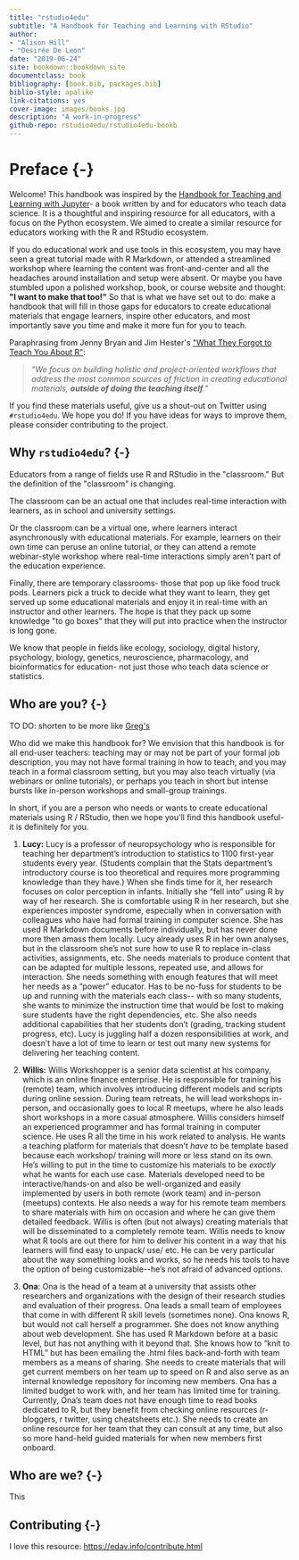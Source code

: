```yaml
--- 
title: "rstudio4edu"
subtitle: "A Handbook for Teaching and Learning with RStudio"
author: 
- "Alison Hill" 
- "Desirée De Leon"
date: "2019-06-24"
site: bookdown::bookdown_site
documentclass: book
bibliography: [book.bib, packages.bib]
biblio-style: apalike
link-citations: yes
cover-image: images/books.jpg
description: "A work-in-progress"
github-repo: rstudio4edu/rstudio4edu-bookb
---
```


# Preface {-}

Welcome! This handbook was inspired by the [Handbook for Teaching and Learning with Jupyter](https://jupyter4edu.github.io/jupyter-edu-book/)- a book written by and for educators who teach data science. It is a thoughtful and inspiring resource for all educators, with a focus on the Python ecosystem. We aimed to create a similar resource for educators working with the R and RStudio ecosystem. 

If you do educational work and use tools in this ecosystem, you may have seen a great tutorial made with R Markdown, or attended a streamlined workshop where learning the content was front-and-center and all the headaches around installation and setup were absent. Or maybe you have stumbled upon a polished workshop, book, or course website and thought: __"I want to make that too!"__ So that is what we have set out to do: make a handbook that will fill in those gaps for educators to create educational materials that engage learners, inspire other educators, and most importantly save you time and make it more fun for you to teach.

Paraphrasing from Jenny Bryan and Jim Hester's ["What They Forgot to Teach You About R"](https://whattheyforgot.org/index.html):

> *"We focus on building holistic and project-oriented workflows that address the most common sources of friction in creating educational materials, __outside of doing the teaching itself__."*

If you find these materials useful, give us a shout-out on Twitter using `#rstudio4edu`. We hope you do! If you have ideas for ways to improve them, please consider contributing to the project.


## Why `rstudio4edu`? {-}

Educators from a range of fields use R and RStudio in the "classroom." But the definition of the "classroom" is changing. 

The classroom can be an actual one that includes real-time interaction with learners, as in school and university settings. 

Or the classroom can be a virtual one, where learners interact asynchronously with educational materials. For example, learners on their own time can peruse an online tutorial, or they can attend a remote webinar-style workshop where real-time interactions simply aren't part of the education experience.

Finally, there are temporary classrooms- those that pop up like food truck pods. Learners pick a truck to decide what they want to learn, they get served up some educational materials and enjoy it in real-time with an instructor and other learners. The hope is that they pack up some knowledge "to go boxes" that they will put into practice when the instructor is long gone.

We know that people in fields like ecology, sociology, digital history, psychology, biology, genetics, neuroscience, pharmacology, and bioinformatics for education- not just those who teach data science or statistics.


## Who are you? {-}

TO DO: shorten to be more like [Greg's](http://teachtogether.tech/#s:intro-audience)

Who did we make this handbook for? We envision that this handbook is for all end-user teachers: teaching may or may not be part of your formal job description, you may not have formal training in how to teach, and you may teach in a formal classroom setting, but you may also teach virtually (via webinars or online tutorials), or perhaps you teach in short but intense bursts like in-person workshops and small-group trainings. 

In short, if you are a person who needs or wants to create educational materials using R / RStudio, then we hope you'll find this handbook useful- it is definitely for you.

1. **Lucy:** Lucy is a professor of neuropsychology who is responsible for teaching her department’s introduction to statistics to 1100 first-year students every year. (Students complain that the Stats department’s introductory course is too theoretical and requires more programming knowledge than they have.) When she finds time for it, her research focuses on color perception in infants. Initially she “fell into” using R by way of her research. She is comfortable using R in her research, but she experiences imposter syndrome, especially when in conversation with colleagues who have had formal training in computer science. She has used R Markdown documents before individually, but has never done more then amass them locally. Lucy already uses R in her own analyses, but in the classroom she’s not sure how to use R to replace in-class activities, assignments, etc. She needs materials to produce content that can be adapted for multiple lessons, repeated use, and allows for interaction. She needs something with enough features that will meet her needs as a “power” educator. Has to be no-fuss for students to be up and running with the materials each class-- with so many students, she wants to minimize the instruction time that would be lost to making sure students have the right dependencies, etc. She also needs additional capabilities that her students don’t (grading, tracking student progress, etc). Lucy is juggling half a dozen responsibilities at work, and doesn’t have a lot of time to learn or test out many new systems for delivering her teaching content. 

1. **Willis:** Willis Workshopper is a senior data scientist at his company, which is an online finance enterprise. He is responsible for training his (remote) team, which involves introducing different models and scripts during online session. During team retreats, he will lead workshops in-person, and occasionally goes to local R meetups, where he also leads short workshops in a more casual atmosphere. Willis considers himself an experienced programmer and has formal training in computer science. He uses R all the time in his work related to analysis. He wants a teaching platform for materials that doesn’t *have* to be template based because each workshop/ training will more or less stand on its own. He’s willing to put in the time to customize his materials to be *exactly* what he wants for each use case. Materials developed need to be interactive/hands-on and also be well-organized and easily implemented by users in both remote (work team) and in-person (meetups) contexts. He also needs a way for his remote team members to share materials with him on occasion and where he can give them detailed feedback. Willis is often (but not always) creating materials that will be disseminated to a completely remote team. Willis needs to know what R tools are out there for him to deliver his content in a way that his learners will find easy to unpack/ use/ etc. He can be very particular about the way something looks and works, so he needs his tools to have the option of being customizable--he’s not afraid of advanced options. 

1. **Ona**: Ona is the head of a team at a university that assists other researchers and organizations with the design of their research studies and evaluation of their progress. Ona leads a small team of employees that come in with different R skill levels (sometimes none). Ona knows R, but would not call herself a programmer. She does not know anything about web development. She has used R Markdown before at a basic level, but has not anything with it beyond that. She knows how to “knit to HTML” but has been emailing the .html files back-and-forth with team members as a means of sharing. She needs to create materials that will get current members on her team up to speed on R and also serve as an internal knowledge repository for incoming new members. Ona has a limited budget to work with, and her team has limited time for training. Currently, Ona’s team does not have enough time to read books dedicated to R, but they benefit from checking online resources (r-bloggers, r twitter, using cheatsheets etc.). She needs to create an online resource for her team that they can consult at any time, but also so more hand-held guided materials for when new members first onboard.



## Who are we? {-}

This 

## Contributing {-}

I love this resource: https://edav.info/contribute.html
